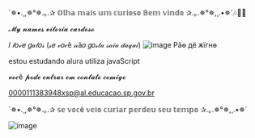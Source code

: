 `✵•.¸,✵°✵.｡.✰ 𝕆𝕝𝕙𝕒 𝕞𝕒𝕚𝕤 𝕦𝕞 𝕔𝕦𝕣𝕚𝕠𝕤𝕠 𝔹𝕖𝕞 𝕧𝕚𝕟𝕕𝕠  ✰.｡.✵°✵,¸.•✵´🎶🐱‍👤

𝓜𝔂 𝓷𝓪𝓶𝓮𝓼 𝓿𝓲𝓽𝓸𝓻𝓲𝓪 𝓬𝓪𝓻𝓭𝓸𝓼𝓸

𝐼 𝓁𝑜𝓋𝑒 𝑔𝒶𝓉𝑜𝓈 (𝓈𝑒 𝓋𝑜𝒸ê 𝓃ã𝑜 𝑔𝑜𝓈𝓉𝒶 𝓈𝒶𝒾𝒶 𝒹𝒶𝓆𝓊𝒾) ![image](https://github.com/vinxns/vinxns/assets/171056177/06e859ab-cb3c-4418-8486-077de471598a)
Pãѳ дё ѫїгнѳ

estou estudando alura
utiliza javaScript




𝓿𝓸𝓬ê 𝓹𝓸𝓭𝓮 𝓮𝓷𝓽𝓻𝓪𝓻 𝓮𝓶 𝓬𝓸𝓷𝓽𝓪𝓽𝓸 𝓬𝓸𝓶𝓲𝓰𝓸

0000111383948xsp@al.educacao.sp.gov.br

`✵•.¸,✵°✵.｡.✰ 𝕤𝕖 𝕧𝕠𝕔ê 𝕧𝕖𝕚𝕠 𝕔𝕦𝕣𝕚𝕒𝕣 𝕡𝕖𝕣𝕕𝕖𝕦 𝕤𝕖𝕦 𝕥𝕖𝕞𝕡𝕠 ✰.｡.✵°✵,¸.•✵´

![image](https://github.com/vinxns/vinxns/assets/171056177/1cf1050a-0d9e-4b14-9334-af1d4843be42)


